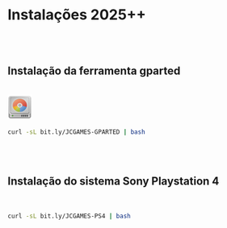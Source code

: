 # Instalações 2025++

<br><br>

<h2>Instalação da ferramenta gparted</h2>

<br>

<img src="https://github.com/JeversonDiasSilva/releses/blob/main/apps/img/Gparted.png" width="48" height="48" />

```bash
curl -sL bit.ly/JCGAMES-GPARTED | bash
```







<br><br>

<h2>Instalação do sistema Sony Playstation 4</h2>

<br>

```bash
curl -sL bit.ly/JCGAMES-PS4 | bash
```
